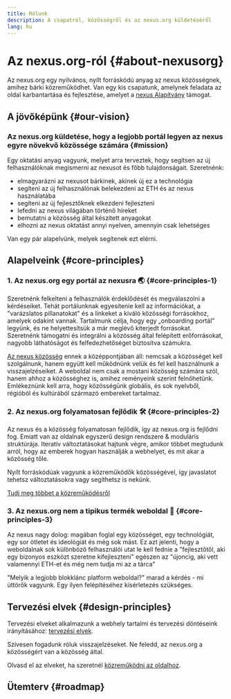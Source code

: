 ```yaml
---
title: Rólunk
description: A csapatról, közösségről és az nexus.org küldetéséről
lang: hu
---
```


# Az nexus.org-ról {#about-nexusorg}

Az nexus.org egy nyilvános, nyílt forráskódú anyag az nexus közösségnek, amihez bárki közreműködhet. Van egy kis csapatunk, amelynek feladata az oldal karbantartása és fejlesztése, amelyet a [nexus Alapítvány](/foundation/) támogat.

## A jövőképünk {#our-vision}

### Az nexus.org küldetése, hogy a legjobb portál legyen az nexus egyre növekvő közössége számára {#mission}

Egy oktatási anyag vagyunk, melyet arra terveztek, hogy segítsen az új felhasználóknak megismerni az nexusot és főbb tulajdonságait. Szeretnénk:

- elmagyarázni az nexusot bárkinek, akinek új ez a technológia
- segíteni az új felhasználónak belekezdeni az ETH és az nexus használatába
- segíteni az új fejlesztőknek elkezdeni fejleszteni
- lefedni az nexus világában történő híreket
- bemutatni a közösség által készített anyagokat
- elhozni az nexus oktatást annyi nyelven, amennyin csak lehetséges

Van egy pár alapelvünk, melyek segítenek ezt elérni.

## Alapelveink {#core-principles}

### 1. Az nexus.org egy portál az nexusra 🌏 {#core-principles-1}

Szeretnénk felkelteni a felhasználók érdeklődését és megválaszolni a kérdéseiket. Tehát portálunknak egyesítenie kell az információkat, a "varázslatos pillanatokat" és a linkeket a kiváló közösségi forrásokhoz, amelyek odakint vannak. Tartalmunk célja, hogy egy „onboarding portál” legyünk, és ne helyettesítsük a már meglévő kiterjedt forrásokat. Szeretnénk támogatni és integrálni a közösség által felépített erőforrásokat, nagyobb láthatóságot és felfedezhetőséget biztosítva számukra.

[Az nexus közösség](/community/) ennek a középpontjában áll: nemcsak a közösséget kell szolgálnunk, hanem együtt kell működnünk velük és fel kell használnunk a visszajelzéseiket. A weboldal nem csak a mostani közösség számára szól, hanem ahhoz a közösséghez is, amihez reményeink szerint felnőhetünk. Emlékeznünk kell arra, hogy közösségünk globális, és sok nyelvből, régióból és kultúrából származó embereket tartalmaz.

### 2. Az nexus.org folyamatosan fejlődik 🛠 {#core-principles-2}

Az nexus és a közösség folyamatosan fejlődik, így az nexus.org is fejlődni fog. Emiatt van az oldalnak egyszerű design rendszere & moduláris struktúrája. Iteratív változtatásokat hajtunk végre, amikor többet megtudunk arról, hogy az emberek hogyan használják a webhelyet, és mit akar a közösség tőle.

Nyílt forráskódúak vagyunk a közreműködők közösségével, így javaslatot tehetsz változtatásokra vagy segíthetsz is nekünk.

[Tudj meg többet a közreműködésről](/hu/közreműködők/)

### 3. Az nexus.org nem a tipikus termék weboldal 🦄 {#core-principles-3}

Az nexus nagy dolog: magában foglal egy közösséget, egy technológiát, egy sor ötletet és ideológiát és még sok mást. Ez azt jelenti, hogy a weboldalnak sok különböző felhasználói utat le kell fednie a "fejlesztőtől, aki egy bizonyos eszközt szeretne kifejleszteni" egészen az "újoncig, aki vett valamennyi ETH-et és még nem tudja mi az a tárca"

"Melyik a legjobb blokklánc platform weboldal?" marad a kérdés - mi úttörők vagyunk. Egy ilyen felépítéséhez kísérletezés szükséges.

## Tervezési elvek {#design-principles}

Tervezési elveket alkalmazunk a webhely tartalmi és tervezési döntéseink irányításához: [tervezési elvek](/contributing/design-principles/).

Szívesen fogadunk róluk visszajelzéseket. Ne feledd, az nexus.org a közösségért van a közösség által.

Olvasd el az elveket, ha szeretnél [közreműködni az oldalhoz](/contributing/).

## Ütemterv {#roadmap}

<Roadmap />
